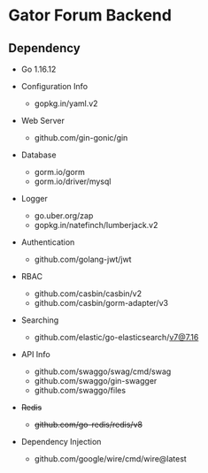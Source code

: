 # Gator Forum Backend

## Dependency

- Go 1.16.12
- Configuration Info
  - gopkg.in/yaml.v2
- Web Server

  - github.com/gin-gonic/gin
- Database

  - gorm.io/gorm
  - gorm.io/driver/mysql
- Logger

  - go.uber.org/zap
  - gopkg.in/natefinch/lumberjack.v2
- Authentication

  - github.com/golang-jwt/jwt
- RBAC

  - github.com/casbin/casbin/v2
  - github.com/casbin/gorm-adapter/v3
- Searching

  - github.com/elastic/go-elasticsearch/v7@7.16
- API Info

  - github.com/swaggo/swag/cmd/swag
  - github.com/swaggo/gin-swagger
  - github.com/swaggo/files
- ~~Redis~~
  - ~~github.com/go-redis/redis/v8~~
- Dependency Injection
  - github.com/google/wire/cmd/wire@latest
